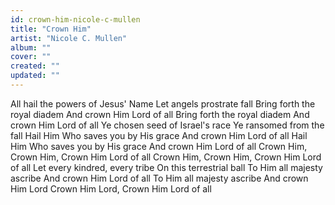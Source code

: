 ```yaml
---
id: crown-him-nicole-c-mullen
title: "Crown Him"
artist: "Nicole C. Mullen"
album: ""
cover: ""
created: ""
updated: ""
---
```


All hail the powers of Jesus' Name
Let angels prostrate fall
Bring forth the royal diadem
And crown Him Lord of all
Bring forth the royal diadem
And crown Him Lord of all
Ye chosen seed of Israel's race
Ye ransomed from the fall
Hail Him Who saves you by His grace
And crown Him Lord of all
Hail Him Who saves you by His grace
And crown Him Lord of all
Crown Him, Crown Him, Crown Him Lord of all
Crown Him, Crown Him, Crown Him Lord of all
Let every kindred, every tribe
On this terrestrial ball
To Him all majesty ascribe
And crown Him Lord of all
To Him all majesty ascribe
And crown Him Lord
Crown Him Lord, Crown Him Lord of all
